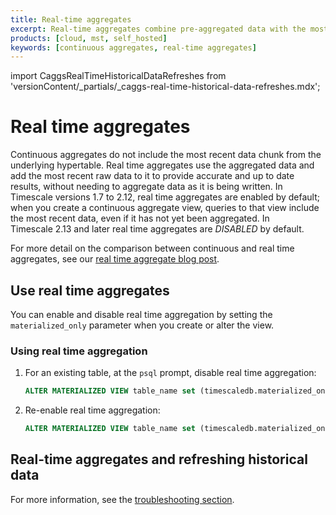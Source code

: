 ```yaml
---
title: Real-time aggregates
excerpt: Real-time aggregates combine pre-aggregated data with the most recent raw data for up-to-date results
products: [cloud, mst, self_hosted]
keywords: [continuous aggregates, real-time aggregates]
---
```


import CaggsRealTimeHistoricalDataRefreshes from 'versionContent/_partials/_caggs-real-time-historical-data-refreshes.mdx';

# Real time aggregates

Continuous aggregates do not include the most recent data chunk from the
underlying hypertable. Real time aggregates use the aggregated data and add the
most recent raw data to it to provide accurate and up to date results, without
needing to aggregate data as it is being written. In Timescale versions 1.7 to 2.12,
real time aggregates are enabled by default; when you create a continuous
aggregate view, queries to that view include the most recent data, even if
it has not yet been aggregated. In Timescale&nbsp;2.13 and later real time aggregates are *DISABLED* by default.

For more detail on the comparison between continuous and real time aggregates,
see our [real time aggregate blog post][blog-rtaggs].

## Use real time aggregates

You can enable and disable real time aggregation by setting the
`materialized_only` parameter when you create or alter the view.

<Procedure>

### Using real time aggregation

1.  For an existing table, at the `psql` prompt, disable real time aggregation:

    ```sql
    ALTER MATERIALIZED VIEW table_name set (timescaledb.materialized_only = true);
    ```

1.  Re-enable real time aggregation:

    ```sql
    ALTER MATERIALIZED VIEW table_name set (timescaledb.materialized_only = false);
    ```

</Procedure>

## Real-time aggregates and refreshing historical data

<CaggsRealTimeHistoricalDataRefreshes />

For more information, see the [troubleshooting section][troubleshooting].

[blog-rtaggs]: https://blog.timescale.com/blog/achieving-the-best-of-both-worlds-ensuring-up-to-date-results-with-real-time-aggregation/
[troubleshooting]: /use-timescale/:currentVersion:/continuous-aggregates/troubleshooting/#updates-to-previously-materialized-regions-are-not-shown-in-continuous-aggregates
